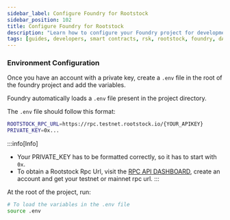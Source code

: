```yaml
---
sidebar_label: Configure Foundry for Rootstock
sidebar_position: 102
title: Configure Foundry for Rootstock
description: "Learn how to configure your Foundry project for development on Rootstock testnet and mainnet"
tags: [guides, developers, smart contracts, rsk, rootstock, foundry, dApps, ethers]
---
```


### Environment Configuration

Once you have an account with a private key, create a `.env` file in the root of the foundry project and add the variables. 

Foundry automatically loads a `.env` file present in the project directory.

The `.env` file should follow this format:

```bash
ROOTSTOCK_RPC_URL=https://rpc.testnet.rootstock.io/{YOUR_APIKEY}
PRIVATE_KEY=0x...
```
:::info[Info]
* Your PRIVATE_KEY has to be formatted correctly, so it has to start with `0x`.
* To obtain a Rootstock Rpc Url, visit the [RPC API DASHBOARD](https://rpc.rootstock.io/), create an account and get your testnet or mainnet rpc url.
:::

At the root of the project, run:

```bash
# To load the variables in the .env file
source .env
```